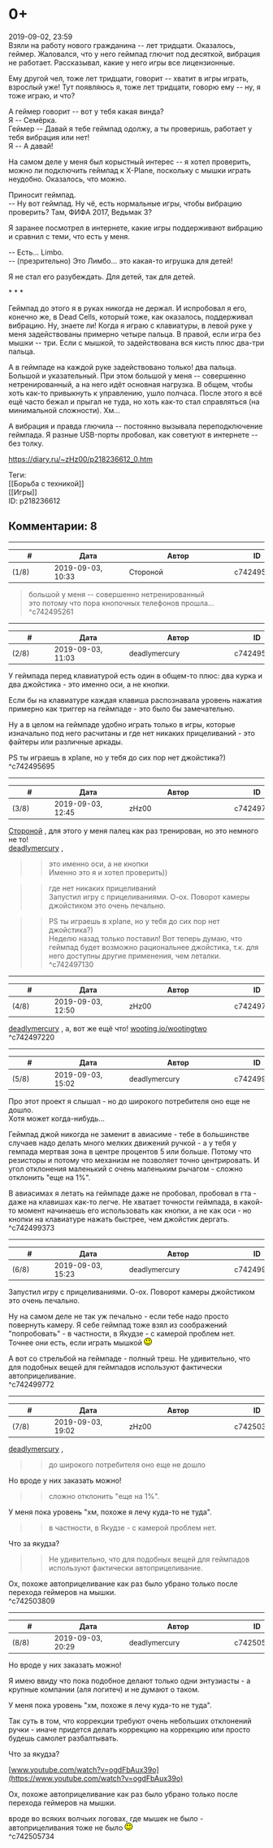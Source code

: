 0+
==

  
2019-09-02, 23:59  
 Взяли на работу нового гражданина -- лет тридцати. Оказалось, геймер. Жаловался, что у него геймпад глючит под десяткой, вибрация не работает. Рассказывал, какие у него игры все лицензионные.   
   
 Ему другой чел, тоже лет тридцати, говорит -- хватит в игры играть, взрослый уже! Тут появляюсь я, тоже лет тридцати, говорю ему -- ну, я тоже играю, и что?   
   
 А геймер говорит -- вот у тебя какая винда?   
 Я -- Семёрка.   
 Геймер -- Давай я тебе геймпад одолжу, а ты проверишь, работает у тебя вибрация или нет!   
 Я -- А давай!   
   
  На самом деле у меня был корыстный интерес -- я хотел проверить, можно ли подключить геймпад к X-Plane, поскольку с мышки играть неудобно. Оказалось, что можно.    
   
 Приносит геймпад.   
 -- Ну вот геймпад. Ну чё, есть нормальные игры, чтобы вибрацию проверить? Там, ФИФА 2017, Ведьмак 3?   
   
 Я заранее посмотрел в интернете, какие игры поддерживают вибрацию и сравнил с теми, что есть у меня.   
   
 -- Есть... Limbo.   
 -- (презрительно) Это Лимбо... это какая-то игрушка для детей!   
   
 Я не стал его разубеждать. Для детей, так для детей.   
   
 \* \* \*   
   
 Геймпад до этого я в руках никогда не держал. И испробовал я его, конечно же, в Dead Cells, который тоже, как оказалось, поддерживал вибрацию. Ну, знаете ли! Когда я играю с клавиатуры, в левой руке у меня задействованы примерно четыре пальца. В правой, если игра без мышки -- три. Если с мышкой, то задействована вся кисть плюс два-три пальца.   
   
 А в геймпаде на каждой руке задействовано только! два пальца. Большой и указательный. При этом большой у меня -- совершенно нетренированный, а на него идёт основная нагрузка. В общем, чтобы хоть как-то привыкнуть к управлению, ушло полчаса. После этого я всё ещё часто бежал и прыгал не туда, но хоть как-то стал справляться (на минимальной сложности). Хм...   
   
 А вибрация и правда глючила -- постоянно вызывала переподключение геймпада. Я разные USB-порты пробовал, как советуют в интернете -- без толку.   
  
<https://diary.ru/~zHz00/p218236612_0.htm>  
  
Теги:  
[[Борьба с техникой]]  
[[Игры]]  
ID: p218236612  


Комментарии: 8
--------------

  


---



|         #         |              Дата              |                     Автор                     |           ID           |
| --- | --- | --- | --- |
| (1/8) | 2019-09-03, 10:33 | Стороной | c742495261 |

  
 > большой у меня -- совершенно нетренированный   
 это потому что пора кнопочных телефонов прошла...   
 ^c742495261

---



|         #         |              Дата              |                     Автор                     |           ID           |
| --- | --- | --- | --- |
| (2/8) | 2019-09-03, 11:03 | deadlymercury | c742495695 |

  
 У геймпада перед клавиатурой есть один в общем-то плюс: два курка и два джойстика - это именно оси, а не кнопки.   
   
 Если бы на клавиатуре каждая клавиша распознавала уровень нажатия примерно как триггер на геймпаде - это было бы замечательно.   
   
 Ну а в целом на геймпаде удобно играть только в игры, которые изначально под него расчитаны и где нет никаких прицеливаний - это файтеры или различные аркады.   
   
 PS ты играешь в xplane, но у тебя до сих пор нет джойстика?)   
 ^c742495695

---



|         #         |              Дата              |                     Автор                     |           ID           |
| --- | --- | --- | --- |
| (3/8) | 2019-09-03, 12:45 | zHz00 | c742497130 |

  
  [Стороной](http://1047.diary.ru "Сторона 1")  , для этого у меня палец как раз тренирован, но это немного не то!   
  [deadlymercury](http://crazysupp.diary.ru "Записки безумного саппорта")  ,   
 >>это именно оси, а не кнопки   
 Именно это я и хотел проверить))   
   
 >>где нет никаких прицеливаний   
 Запустил игру с прицеливаниями. О-ох. Поворот камеры джойстиком это очень печально.   
   
 >>PS ты играешь в xplane, но у тебя до сих пор нет джойстика?)   
 Неделю назад только поставил! Вот теперь думаю, что геймпад будет возможно рациональнее джойстика, т.к. для него доступны другие применения, чем леталки.   
 ^c742497130

---



|         #         |              Дата              |                     Автор                     |           ID           |
| --- | --- | --- | --- |
| (4/8) | 2019-09-03, 12:50 | zHz00 | c742497220 |

  
  [deadlymercury](http://crazysupp.diary.ru "Записки безумного саппорта")  , а, вот же ещё что!  [wooting.io/wootingtwo](https://wooting.io/wootingtwo)    
 ^c742497220

---



|         #         |              Дата              |                     Автор                     |           ID           |
| --- | --- | --- | --- |
| (5/8) | 2019-09-03, 15:02 | deadlymercury | c742499373 |

  
 Про этот проект я слышал - но до широкого потребителя оно еще не дошло.   
 Хотя может когда-нибудь...   
   
 Геймпад джой никогда не заменит в авиасиме - тебе в большинстве случаев надо делать много мелких движений ручкой - а у тебя у гемпада мертвая зона в центре процентов 5 или больше. Потому что резисторы и потому что механизм не позволяет точно центрировать. И угол отклонения маленький с очень маленьким рычагом - сложно отклонить "еще на 1%".   
   
 В авиасимах я летать на геймпаде даже не пробовал, пробовал в гта - даже на клавишах как-то легче. Не хватает точности геймпада, в какой-то момент начинаешь его использовать как кнопки, а не как оси - но кнопки на клавиатуре нажать быстрее, чем джойстик дергать.   
 ^c742499373

---



|         #         |              Дата              |                     Автор                     |           ID           |
| --- | --- | --- | --- |
| (6/8) | 2019-09-03, 15:23 | deadlymercury | c742499772 |

  
  Запустил игру с прицеливаниями. О-ох. Поворот камеры джойстиком это очень печально.   
      
 Ну на самом деле не так уж печально - если тебе надо просто повернуть камеру. Я себе геймпад тоже взял из соображений "попробовать" - в частности, в Якудзе - с камерой проблем нет.   
 Точнее они есть, если играть мышкой ![:)](pics/3.gif)   
   
 А вот со стрельбой на геймпаде - полный треш. Не удивительно, что для подобных вещей для геймпадов используют фактически автоприцеливание.   
 ^c742499772

---



|         #         |              Дата              |                     Автор                     |           ID           |
| --- | --- | --- | --- |
| (7/8) | 2019-09-03, 19:02 | zHz00 | c742503809 |

  
  [deadlymercury](http://crazysupp.diary.ru "Записки безумного саппорта")  ,   
 >>до широкого потребителя оно еще не дошло   
   
 Но вроде у них заказать можно!   
   
 >>сложно отклонить "еще на 1%".   
   
 У меня пока уровень "хм, похоже я лечу куда-то не туда".   
   
 >>в частности, в Якудзе - с камерой проблем нет.   
   
 Что за якудза?   
   
 >>Не удивительно, что для подобных вещей для геймпадов используют фактически автоприцеливание.   
   
 Ох, похоже автоприцеливание как раз было убрано только после перехода геймеров на мышки.   
 ^c742503809

---



|         #         |              Дата              |                     Автор                     |           ID           |
| --- | --- | --- | --- |
| (8/8) | 2019-09-03, 20:29 | deadlymercury | c742505734 |

  
  Но вроде у них заказать можно!   
    
 Я имею ввиду что пока подобное делают только одни энтузиасты - а крупные компании (аля логитеч) и не думают о таком.   
   
  У меня пока уровень "хм, похоже я лечу куда-то не туда".   
    
 Так суть в том, что коррекции требуют очень небольших отклонений ручки - иначе придется делать коррекцию на коррекцию или просто будешь самолет разбалтывать.   
   
  Что за якудза?   
    
  [www.youtube.com/watch?v=ogdFbAux39o](https://www.youtube.com/watch?v=ogdFbAux39o)    
   
  Ох, похоже автоприцеливание как раз было убрано только после перехода геймеров на мышки.   
    
 вроде во всяких волчьих логовах, где мышек не было - автоприцеливания тоже не было ![:)](pics/3.gif)   
 ^c742505734